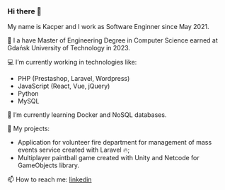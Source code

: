 ### Hi there 👋

My name is Kacper and I work as Software Enginner since May 2021.

:bookmark_tabs: I a have Master of Engineering Degree in Computer Science earned at Gdańsk University of Technology in 2023.

💻 I’m currently working in technologies like:
- PHP (Prestashop, Laravel, Wordpress)
- JavaScript (React, Vue, jQuery)
- Python
- MySQL

🌱 I’m currently learning Docker and NoSQL databases.

📁 My projects:
- Application for volunteer fire department for management of mass events service created with Laravel 🔥;
- Multiplayer paintball game created with Unity and Netcode for GameObjects library.

📫 How to reach me: [linkedin](https://pl.linkedin.com/in/kacper-rutkowski-b374981b0)
